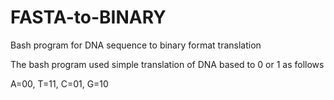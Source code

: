 # FASTA-to-BINARY
Bash program for DNA sequence to binary format translation

The bash program used simple translation of DNA based to 0 or 1 as follows 

A=00, T=11, C=01, G=10

